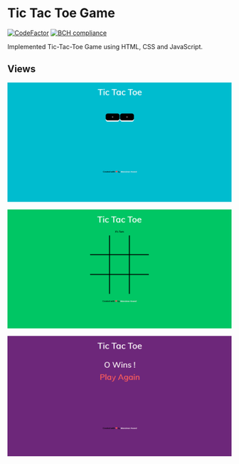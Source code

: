 # Tic Tac Toe Game

[![CodeFactor](https://www.codefactor.io/repository/github/anandman03/tic-tac-toe-game/badge)](https://www.codefactor.io/repository/github/anandman03/tic-tac-toe-game) [![BCH compliance](https://bettercodehub.com/edge/badge/anandman03/tic-tac-toe-Game?branch=master)](https://bettercodehub.com/)

Implemented Tic-Tac-Toe Game using HTML, CSS and JavaScript.

## Views

![Start Screen](https://github.com/anandman03/tic-tac-toe-Game/blob/master/images/start.PNG)

![Game Screen](https://github.com/anandman03/tic-tac-toe-Game/blob/master/images/game.PNG)

![End Screen](https://github.com/anandman03/tic-tac-toe-Game/blob/master/images/end.PNG)